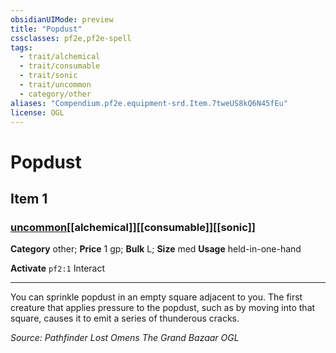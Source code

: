 ```yaml
---
obsidianUIMode: preview
title: "Popdust"
cssclasses: pf2e,pf2e-spell
tags:
  - trait/alchemical
  - trait/consumable
  - trait/sonic
  - trait/uncommon
  - category/other
aliases: "Compendium.pf2e.equipment-srd.Item.7tweUS8kQ6N45fEu"
license: OGL
---
```

# Popdust
## Item 1
### [uncommon](uncommon "Uncommon Rarity Trait")[[alchemical]][[consumable]][[sonic]]

**Category** other; 
**Price** 1 gp; 
**Bulk** L; **Size** med
**Usage** held-in-one-hand

**Activate** `pf2:1` Interact

* * *

You can sprinkle popdust in an empty square adjacent to you. The first creature that applies pressure to the popdust, such as by moving into that square, causes it to emit a series of thunderous cracks.

*Source: Pathfinder Lost Omens The Grand Bazaar*
*OGL*